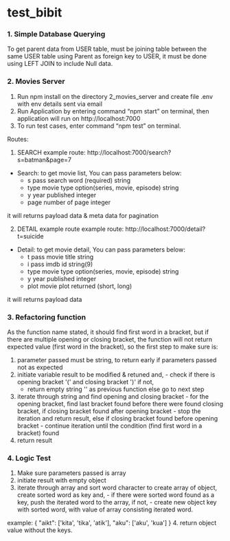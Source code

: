 # test_bibit

### 1. Simple Database Querying

To get parent data from USER table, must be joining table between the same USER table using Parent as foreign key to USER, it must be done using LEFT JOIN to include Null data.

### 2. Movies Server
1. Run npm install on the directory 2_movies_server and create file .env with env details sent via email
2. Run Application by entering command “npm start” on terminal, then application will run on http://localhost:7000
3. To run test cases, enter command “npm test” on terminal.


Routes:
1. SEARCH
example route: http://localhost:7000/search?s=batman&page=7

- Search:
  to get movie list, You can pass parameters below:
    - s pass search word (required) string
    - type movie type option(series, movie, episode) string
    - y year published integer
    - page number of page integer

it will returns payload data & meta data for pagination

2. DETAIL example route example route: http://localhost:7000/detail?t=suicide

- Detail:
  to get movie detail, You can pass parameters below:
    - t pass movie title string
    - i pass imdb id string(9)
    - type movie type option(series, movie, episode) string
    - y year published integer
    - plot movie plot returned (short, long)

it will returns payload data

### 3. Refactoring function
As the function name stated, it should find first word in a bracket, but if there are multiple opening or closing bracket, the function will not return expected value (first word in the bracket), so the first step to make sure is:

  1. parameter passed must be string, to return early if parameters passed not as expected
  2. initiate variable result to be modified & retuned and,
    - check if there is opening bracket '(' and closing bracket ')' if not,
      - return empty string '' as previous function else go to next step
  3. iterate through string and find opening and closing bracket
    - for the opening bracket, find last bracket found before there were found closing bracket, if closing bracket found after opening bracket
    - stop the iteration and return result, else if closing bracket found before opening bracket
    - continue iteration until the condition (find first word in a bracket) found
  4. return result


### 4. Logic Test

  1. Make sure parameters passed is array
  2. initiate result with empty object
  3. iterate through array and sort word character to create array of object, create sorted word as key and,
    - if there were sorted word found as a key, push the iterated word to the array, if not,
    - create new object key with sorted word, with value of array consisting iterated word.

  example: {
    "aikt": ['kita', 'tika', 'atik'],
    "aku": ['aku', 'kua']
  }
  4. return object value without the keys.
 

